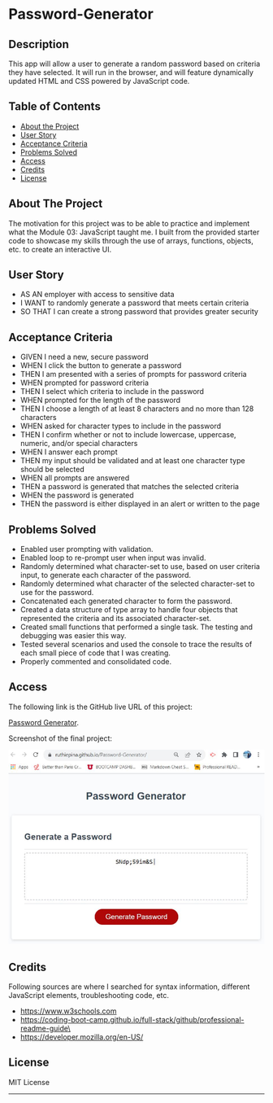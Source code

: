# Password-Generator

## Description

This app will allow a user to generate a random password based on criteria they have selected. It will run in the
browser, and will feature dynamically updated HTML and CSS powered by JavaScript code.

## Table of Contents

-  [About the Project](#about-the-project)
-  [User Story](#user-story)
-  [Acceptance Criteria](#acceptance-criteria)
-  [Problems Solved](#problems-solved)
-  [Access](#access)
-  [Credits](#credits)
-  [License](#license)

## About The Project

The motivation for this project was to be able to practice and implement what the Module 03: JavaScript taught me. I
built from the provided starter code to showcase my skills through the use of arrays, functions, objects, etc. to create
an interactive UI.

## User Story

-  AS AN employer with access to sensitive data
-  I WANT to randomly generate a password that meets certain criteria
-  SO THAT I can create a strong password that provides greater security

## Acceptance Criteria

-  GIVEN I need a new, secure password
-  WHEN I click the button to generate a password
-  THEN I am presented with a series of prompts for password criteria
-  WHEN prompted for password criteria
-  THEN I select which criteria to include in the password
-  WHEN prompted for the length of the password
-  THEN I choose a length of at least 8 characters and no more than 128 characters
-  WHEN asked for character types to include in the password
-  THEN I confirm whether or not to include lowercase, uppercase, numeric, and/or special characters
-  WHEN I answer each prompt
-  THEN my input should be validated and at least one character type should be selected
-  WHEN all prompts are answered
-  THEN a password is generated that matches the selected criteria
-  WHEN the password is generated
-  THEN the password is either displayed in an alert or written to the page

## Problems Solved

-  Enabled user prompting with validation.
-  Enabled loop to re-prompt user when input was invalid.
-  Randomly determined what character-set to use, based on user criteria input, to generate each character of the
   password.
-  Randomly determined what character of the selected character-set to use for the password.
-  Concatenated each generated character to form the password.
-  Created a data structure of type array to handle four objects that represented the criteria and its associated
   character-set.
-  Created small functions that performed a single task. The testing and debugging was easier this way.
-  Tested several scenarios and used the console to trace the results of each small piece of code that I was creating.
-  Properly commented and consolidated code.

## Access

The following link is the GitHub live URL of this project:

[Password Generator](https://ruthiepina.github.io/Password-Generator/).

Screenshot of the final project:

![Final-Project](./assets/appScreenshot.jpg)

## Credits

Following sources are where I searched for syntax information, different JavaScript elements, troubleshooting code, etc.

-  https://www.w3schools.com
-  https://coding-boot-camp.github.io/full-stack/github/professional-readme-guide\
-  https://developer.mozilla.org/en-US/

## License

MIT License

---
